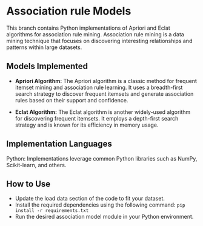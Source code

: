# Association rule Models 
This branch contains Python implementations of Apriori and Eclat algorithms for association rule mining. Association rule mining is a data mining technique that focuses on discovering interesting relationships and patterns within large datasets.

## Models Implemented
- **Apriori Algorithm:** The Apriori algorithm is a classic method for frequent itemset mining and association rule learning. It uses a breadth-first search strategy to discover frequent itemsets and generate association rules based on their support and confidence.

- **Eclat Algorithm:** The Eclat algorithm is another widely-used algorithm for discovering frequent itemsets. It employs a depth-first search strategy and is known for its efficiency in memory usage.

## Implementation Languages
Python: Implementations leverage common Python libraries such as NumPy, Scikit-learn, and others.

## How to Use
- Update the load data section of the code to fit your dataset.
- Install the required dependencies using the following command: `pip install -r requirements.txt`
- Run the desired association model module in your Python environment.

